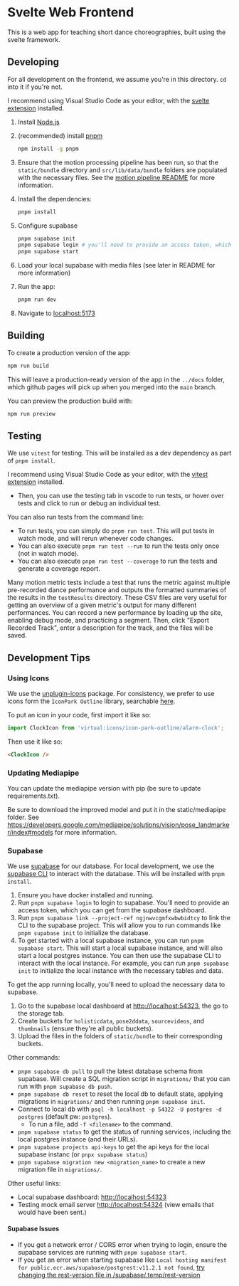 # Svelte Web Frontend

This is a web app for teaching short dance choreographies, built using the svelte framework.

## Developing

For all development on the frontend, we assume you're in this directory. `cd` into it if you're not.

I recommend using Visual Studio Code as your editor, with the [svelte extension](https://marketplace.visualstudio.com/items?itemName=svelte.svelte-vscode) installed.

1. Install [Node.js](https://nodejs.org)
2. (recommended) install [pnpm](https://pnpm.js.org/en/installation)

    ```bash
    npm install -g pnpm
    ```

3. Ensure that the motion processing pipeline has been run, so that the `static/bundle` directory and `src/lib/data/bundle` folders are populated with the necessary files. See the [motion pipeline README](../motion-pipeline/README.md) for more information.

4. Install the dependencies:

    ```bash
    pnpm install
    ```

5. Configure supabase

    ```bash
    pnpm supabase init
    pnpm supabase login # you'll need to provide an access token, which you can get from the supabase dashboard
    pnpm supabase start
    ```

6. Load your local supabase with media files (see later in README for more information)

7. Run the app:

    ```bash
    pnpm run dev
    ```

8. Navigate to [localhost:5173](http://localhost:5173)

## Building

To create a production version of the app:

```bash
npm run build
```

This will leave a production-ready version of the app in the `../docs` folder, which github pages will pick up when you merged into the `main` branch.

You can preview the production build with:

```bash
npm run preview
```

## Testing

We use `vitest` for testing. This will be installed as a dev dependency as part of `pnpm install`.

I recommend using Visual Studio Code as your editor, with the [vitest extension](https://marketplace.visualstudio.com/items?itemName=ZixuanChen.vitest-explorer) installed.

* Then, you can use the testing tab in vscode to run tests, or hover over tests and click to run or debug an individual test.

You can also run tests from the command line:

* To run tests, you can simply do `pnpm run test`. This will put tests in watch mode, and will rerun whenever code changes.
* You can also execute `pnpm run test --run` to run the tests only once (not in watch mode).
* You can also execute `pnpm run test --coverage` to run the tests and generate a coverage report.

Many motion metric tests include a test that runs the metric against multiple pre-recorded dance performance and outputs the formatted summaries of the results in the `testResults` directory. These CSV files are very useful for getting an overview of a given metric's output for many different performances. You can record a new performance by loading up the site, enabling debug mode, and practicing a segment. Then, click "Export Recorded Track", enter a description for the track, and the files will be saved.

## Development Tips

### Using Icons

We use the [unplugin-icons](https://github.com/unplugin/unplugin-icons) package. For consistency, we prefer to use icons form the `IconPark Outline` library, searchable [here](https://icon-sets.iconify.design/icon-park-outline/).

To put an icon in your code, first import it like so:

```js
import ClockIcon from 'virtual:icons/icon-park-outline/alarm-clock';
```

Then use it like so:

```html
<ClockIcon />
```

### Updating Mediapipe

You can update the mediapipe version with pip (be sure to update requirements.txt).

Be sure to download the improved model and put it in the static/mediapipe folder. See <https://developers.google.com/mediapipe/solutions/vision/pose_landmarker/index#models> for more information.


### Supabase

We use [supabase](https://supabase.io/) for our database. For local development, we use the [supabase CLI](https://supabase.io/docs/reference/cli/installation) to interact with the database. This will be installed with `pnpm install`.

1. Ensure you have docker installed and running.
1. Run `pnpm supabase login` to login to supabase. You'll need to provide an access token, which you can get from the supabase dashboard.
1. Run `pnpm supabase link --project-ref ngjnwvcgmfxwbwbidtcy` to link the CLI to the supabase project. This will allow you to run commands like `pnpm supabase init` to initialize the database.
1. To get started with a local supabase instance, you can run `pnpm supabase start`. This will start a local supabase instance, and will also start a local postgres instance. You can then use the supabase CLI to interact with the local instance. For example, you can run `pnpm supabase init` to initialize the local instance with the necessary tables and data.

To get the app running locally, you'll need to upload the necessary data to supabase.
1. Go to the supabase local dashboard at <http://localhost:54323>, the go to the storage tab.
1. Create buckets for `holisticdata`, `pose2ddata`, `sourcevideos`, and `thumbnails` (ensure they're all public buckets).
1. Upload the files in the folders of `static/bundle` to their corresponding buckets.

Other commands:

* `pnpm supabase db pull` to pull the latest database schema from supabase. Will create a SQL migration script in `migrations/` that you can run with `pnpm supabase db push`.
* `pnpm supabase db reset` to reset the local db to default state, applying migrations in `migrations/` and then running `pnpm supabase init`.
* Connect to local db with `psql -h localhost -p 54322 -U postgres -d postgres` (default pw: `postgres`).
  * To run a file, add `-f <filename>` to the command.
* `pnpm supabase status` to get the status of running services, including the local postgres instance (and their URLs).
* `pnpm supabase projects api-keys` to get the api keys for the local supabase instanc (or `pnpx supabase status`)
* `pnpm supabase migration new <migration_name>` to create a new migration file in `migrations/`.

Other useful links:

* Local supabase dashboard: <http://localhost:54323>
* Testing mock email server <http://localhost:54324> (view emails that would have been sent.)

#### Supabase Issues

* If you get a network error / CORS error when trying to login, ensure the supabase services are running with `pnpm supabase start`.
* If you get an error when starting supabase like `Local hosting manifest for public.ecr.aws/supabase/postgrest:v11.2.1 not found`, [try changing the rest-version file in /supabase/.temp/rest-version](https://github.com/supabase/supabase/issues/18207)

